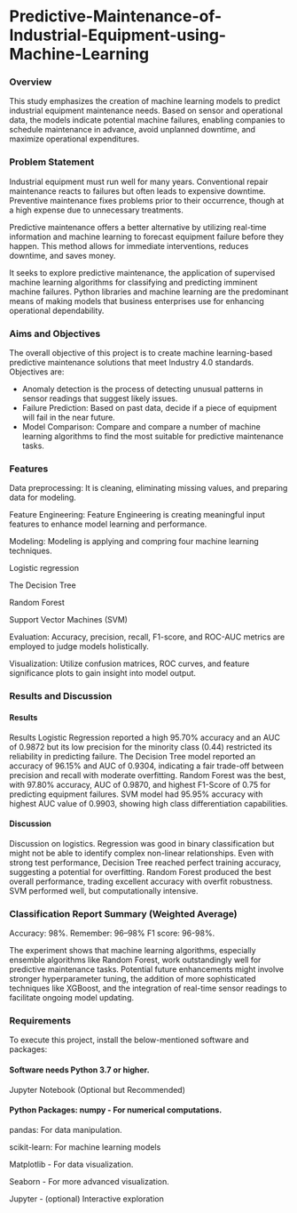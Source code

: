 # Predictive-Maintenance-of-Industrial-Equipment-using-Machine-Learning
### Overview
This study emphasizes the creation of machine learning models to predict industrial equipment maintenance needs.  Based on sensor and operational data, the models indicate potential machine failures, enabling companies to schedule maintenance in advance, avoid unplanned downtime, and maximize operational expenditures.
### Problem Statement
Industrial equipment must run well for many years.  Conventional repair maintenance reacts to failures but often leads to expensive downtime.  Preventive maintenance fixes problems prior to their occurrence, though at a high expense due to unnecessary treatments.

Predictive maintenance offers a better alternative by utilizing real-time information and machine learning to forecast equipment failure before they happen.  This method allows for immediate interventions, reduces downtime, and saves money.

It seeks to explore predictive maintenance, the application of supervised machine learning algorithms for classifying and predicting imminent machine failures.  Python libraries and machine learning are the predominant means of making models that business enterprises use for enhancing operational dependability.
### Aims and Objectives
The overall objective of this project is to create machine learning-based predictive maintenance solutions that meet Industry 4.0 standards. Objectives are:
* Anomaly detection is the process of detecting unusual patterns in sensor readings that suggest likely issues.
* Failure Prediction: Based on past data, decide if a piece of equipment will fail in the near future.
* Model Comparison: Compare and compare a number of machine learning algorithms to find the most suitable for predictive maintenance tasks.
### Features
Data preprocessing: It is cleaning, eliminating missing values, and preparing data for modeling.

Feature Engineering: Feature Engineering is creating meaningful input features to enhance model learning and performance.

Modeling: Modeling is applying and compring four machine learning techniques.

Logistic regression

The Decision Tree

Random Forest

Support Vector Machines (SVM)

Evaluation: Accuracy, precision, recall, F1-score, and ROC-AUC metrics are employed to judge models holistically.

Visualization: Utilize confusion matrices, ROC curves, and feature significance plots to gain insight into model output.

### Results and Discussion
#### Results
Results
Logistic Regression reported a high 95.70% accuracy and an AUC of 0.9872 but its low precision for the minority class (0.44) restricted its reliability in predicting failure.  The Decision Tree model reported an accuracy of 96.15% and AUC of 0.9304, indicating a fair trade-off between precision and recall with moderate overfitting. Random Forest was the best, with 97.80% accuracy, AUC of 0.9870, and highest F1-Score of 0.75 for predicting equipment failures.  SVM model had 95.95% accuracy with highest AUC value of 0.9903, showing high class differentiation capabilities.

#### Discussion
Discussion on logistics.  Regression was good in binary classification but might not be able to identify complex non-linear relationships.
Even with strong test performance, Decision Tree reached perfect training accuracy, suggesting a potential for overfitting.
Random Forest produced the best overall performance, trading excellent accuracy with overfit robustness.
SVM performed well, but computationally intensive.

### Classification Report Summary (Weighted Average)
Accuracy: 98%.
Remember: 96–98%
F1 score: 96-98%.

The experiment shows that machine learning algorithms, especially ensemble algorithms like Random Forest, work outstandingly well for predictive maintenance tasks.  Potential future enhancements might involve stronger hyperparameter tuning, the addition of more sophisticated techniques like XGBoost, and the integration of real-time sensor readings to facilitate ongoing model updating.
### Requirements
To execute this project, install the below-mentioned software and packages:

#### Software needs Python 3.7 or higher.

Jupyter Notebook (Optional but Recommended)

#### Python Packages: numpy - For numerical computations.

pandas: For data manipulation.

scikit-learn: For machine learning models

Matplotlib - For data visualization.

Seaborn - For more advanced visualization.

Jupyter - (optional) Interactive exploration
